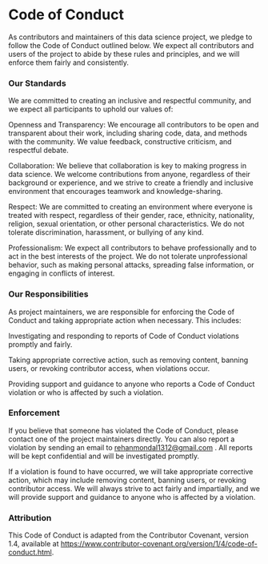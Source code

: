 # Code of Conduct

As contributors and maintainers of this data science project, we pledge to follow the Code of Conduct outlined below. We expect all contributors and users of the project to abide by these rules and principles, and we will enforce them fairly and consistently.

### Our Standards
We are committed to creating an inclusive and respectful community, and we expect all participants to uphold our values of:

Openness and Transparency: We encourage all contributors to be open and transparent about their work, including sharing code, data, and methods with the community. We value feedback, constructive criticism, and respectful debate.

Collaboration: We believe that collaboration is key to making progress in data science. We welcome contributions from anyone, regardless of their background or experience, and we strive to create a friendly and inclusive environment that encourages teamwork and knowledge-sharing.

Respect: We are committed to creating an environment where everyone is treated with respect, regardless of their gender, race, ethnicity, nationality, religion, sexual orientation, or other personal characteristics. We do not tolerate discrimination, harassment, or bullying of any kind.

Professionalism: We expect all contributors to behave professionally and to act in the best interests of the project. We do not tolerate unprofessional behavior, such as making personal attacks, spreading false information, or engaging in conflicts of interest.

### Our Responsibilities
As project maintainers, we are responsible for enforcing the Code of Conduct and taking appropriate action when necessary. This includes:

Investigating and responding to reports of Code of Conduct violations promptly and fairly.

Taking appropriate corrective action, such as removing content, banning users, or revoking contributor access, when violations occur.

Providing support and guidance to anyone who reports a Code of Conduct violation or who is affected by such a violation.

### Enforcement
If you believe that someone has violated the Code of Conduct, please contact one of the project maintainers directly. You can also report a violation by sending an email to rehanmondal1312@gmail.com . All reports will be kept confidential and will be investigated promptly.

If a violation is found to have occurred, we will take appropriate corrective action, which may include removing content, banning users, or revoking contributor access. We will always strive to act fairly and impartially, and we will provide support and guidance to anyone who is affected by a violation.

### Attribution
This Code of Conduct is adapted from the Contributor Covenant, version 1.4, available at https://www.contributor-covenant.org/version/1/4/code-of-conduct.html.
